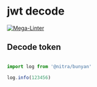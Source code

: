 # jwt decode

[![Mega-Linter](https://github.com/nitra/bunyan/workflows/Mega-Linter/badge.svg?branch=main)](https://github.com/nitra/bunyan/actions?query=workflow%3AMega-Linter+branch%3Amain)

## Decode token

```JavaScript

import log from '@nitra/bunyan'

log.info(123456)
```
